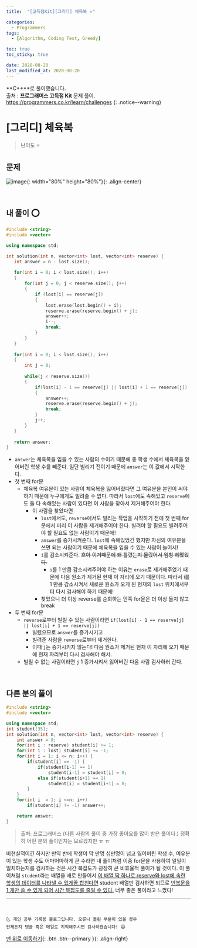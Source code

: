 ```yaml
---
title:  "[고득점Kit][그리디] 체육복 ⭐" 

categories:
  - Programmers
tags:
  - [Algorithm, Coding Test, Greedy]

toc: true
toc_sticky: true

date: 2020-08-20
last_modified_at: 2020-08-20
---
```


**C++**로 풀이했습니다.  
출처 : **프로그래머스 고득점 Kit** 문제 풀이. <https://programmers.co.kr/learn/challenges>
{: .notice--warning}



# [그리디] 체육복

> 난이도 ⭐

## 문제

![image](https://user-images.githubusercontent.com/42318591/90947508-595e2180-e471-11ea-94b5-0eff1156cbfa.png){: width="80%" height="80%"}{: .align-center}

<br>

## 내 풀이 ⭕

 ```cpp
 #include <string>
#include <vector>

using namespace std;

int solution(int n, vector<int> lost, vector<int> reserve) {
    int answer = n - lost.size();
    
    for(int i = 0; i < lost.size(); i++)
    {
        for(int j = 0; j < reserve.size(); j++)
        {
            if (lost[i] == reserve[j])
            {
                lost.erase(lost.begin() + i);
                reserve.erase(reserve.begin() + j);
                answer++;
                i--;
                break;
            }
        }
    }
    
    for(int i = 0; i < lost.size(); i++)
    {
        int j = 0;
        
        while(j < reserve.size())
        {
            if(lost[i] - 1 == reserve[j] || lost[i] + 1 == reserve[j])
            {
                answer++;
                reserve.erase(reserve.begin() + j);
                break;
            }
            j++;
        }
    }
    
    return answer;
}
```

- `answer`는 체육복을 입을 수 있는 사람의 수이기 때문에 총 학생 수에서 체육복을 잃어버린 학생 수를 빼준다. 일단 빌리기 전이기 때문에 `answer`는 이 값에서 시작한다. 
- 첫 번째 for문
  - 체육복 여유분이 있는 사람이 체육복을 잃어버렸다면 그 여유분을 본인이 써야 하기 때문에 누구에게도 빌려줄 수 없다. 따라서 `lost`에도 속해있고 `reserve`에도 둘 다 속해있는 사람이 있다면 이 사람을 찾아서 제거해주어야 한다.
    - 이 사람을 찾았다면 
      - `lost`에서도, `reverse`에서도 빌리는 작업을 시작하기 전에 첫 번째 for문에서 미리 이 사람을 제거해주어야 한다. 빌려야 할 필요도 빌려주어야 할 필요도 없는 사람이기 때문에!
      - `answer`를 증가시켜준다. `lost`에 속해있었긴 했지만 자신의 여유분을 쓰면 되는 사람이기 때문에 체육복을 입을 수 있는 사람이 늘어서!
      - `i`를 감소시켜준다. ~~흐아 이거때문에 왜 틀렸는지 몰랐어서 엄청 헤맸었다.~~
        - `i`를 1 만큼 감소시켜주어야 하는 이유는 `erase`로 제거해주었기 때문에 다음 원소가 제거된 현재 이 자리에 오기 때문이다. 따라서 i를 1 만큼 감소시켜서 새로운 원소가 오게 된 현재의 `lost` 위치에서부터 다시 검사해야 하기 때문에! 
      - 찾았으니 더 이상 reverse를 순회하는 안쪽 for문은 더 이상 돌지 않고 break
- 두 번째 for문 
  - `reverse`로부터 빌릴 수 있는 사람이라면 `if(lost[i] - 1 == reserve[j] || lost[i] + 1 == reserve[j])`
    - 빌렸으므로 `answer`를 증가시키고
    - 빌려준 사람을 `reverse`로부터 제거한다.
    - 이때 `j`는 증가시키지 않는다! 다음 원소가 제거된 현재 이 자리에 오기 때문에 현재 자리부터 다시 검사해야 해서.
  - 빌릴 수 없는 사람이라면 `j` 1 증가시켜서 잃어버린 다음 사람 검사하러 간다. 

<br>

## 다른 분의 풀이

```cpp
#include <string>
#include <vector>

using namespace std;
int student[35];
int solution(int n, vector<int> lost, vector<int> reserve) {
    int answer = 0;
    for(int i : reserve) student[i] += 1; 
    for(int i : lost) student[i] += -1;
    for(int i = 1; i <= n; i++) {
        if(student[i] == -1) {
            if(student[i-1] == 1) 
                student[i-1] = student[i] = 0;
            else if(student[i+1] == 1) 
                student[i] = student[i+1] = 0;
        }
    }
    for(int i  = 1; i <=n; i++)
        if(student[i] != -1) answer++;

    return answer;
}
```

> 출처: 프로그래머스 (다른 사람의 풀이 중 가장 좋아요를 많이 받은 풀이다.) 정확히 어떤 분의 풀이인지는 모르겠지만 ㅠ ㅠ

비현실적이긴 하지만 만약 반에 학생이 막 만명 십만명이 넘고 잃어버린 학생 수, 여유분이 있는 학생 수도 어마어마하게 큰 수라면 내 풀이처럼 이중 for문을 사용하여 일일이 일치하는지를 검사하는 것은 시간 복잡도가 굉장히 큰 비효율적 풀이가 될 것이다. 이 풀이처럼 `student`라는 배열을 새로 만들어서 <u>이 배열 딱 하나로 reserve와 lost에 속한 학생의 데이터를 나타낼 수 있게끔 합친다면</u> student 배열만 검사하면 되므로 <u>반복문을 1 개만 쓸 수 있게 되어 시간 복잡도를 줄일 수 있다.</u> 너무 좋은 풀이라고 느꼈다!

***
<br>

    🌜 개인 공부 기록용 블로그입니다. 오류나 틀린 부분이 있을 경우 
    언제든지 댓글 혹은 메일로 지적해주시면 감사하겠습니다! 😄

[맨 위로 이동하기](#){: .btn .btn--primary }{: .align-right}